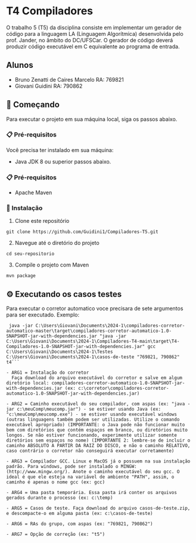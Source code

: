 # T4 Compiladores

O trabalho 5 (T5) da disciplina consiste em implementar um gerador de código para a linguagem LA (Linguagem Algorítmica) desenvolvida pelo prof. Jander, no âmbito do DC/UFSCar. O gerador de código deverá produzir código executável em C equivalente ao programa de entrada.

## Alunos
- Bruno Zenatti de Caires Marcelo RA: 769821
- Giovani Guidini RA: 790862

## 🚀 Começando

Para executar o projeto em sua máquina local, siga os passos abaixo.

### 📋 Pré-requisitos

Você precisa ter instalado em sua máquina:

- Java JDK 8 ou superior passos abaixo.

### 📋 Pré-requisitos

- Apache Maven

### 🔧 Instalação


1. Clone este repositório
   
```
git clone https://github.com/Guidini1/Compiladores-T5.git
```

2. Navegue até o diretório do projeto

```
cd seu-repositorio
```

3. Compile o projeto com Maven
   
```
mvn package
```

## ⚙️ Executando os casos testes

Para executar o corretor automatico voce precisara de sete argumentos para ser executado.
Exemplo:
```
 java -jar C:\Users\Giovani\Documents\2024-1\compiladores-corretor-automatico-master\target\compiladores-corretor-automatico-1.0-SNAPSHOT-jar-with-dependencies.jar "java -jar C:\Users\Giovani\Documents\2024-1\Compiladores-T4-main\target\T4-Compiladores-1.0-SNAPSHOT-jar-with-dependencies.jar" gcc C:\Users\Giovani\Documents\2024-1\Testes C:\Users\Giovani\Documents\2024-1\casos-de-teste "769821, 790862" t4```

- ARG1 = Instalação do corretor
  Faça download do arquivo executável do corretor e salve em algum diretório local: compiladores-corretor-automatico-1.0-SNAPSHOT-jar-with-dependencies.jar (ex: c:\corretor\compiladores-corretor-automatico-1.0-SNAPSHOT-jar-with-dependencies.jar)

- ARG2 = Caminho executável do seu compilador, com aspas (ex: "java -jar c:\meuComp\meucomp.jar") - se estiver usando Java (ex: "c:\meuComp\meucomp.exe") - se estiver usando executável windows (outras linguagens também podem ser utilizadas. Utilize o comando executável apropriado) (IMPORTANTE: o Java pode não funcionar muito bem com diretórios que contém espaços em branco, ou diretórios muito longos. Se não estiver funcionando, experimente utilizar somente diretórios sem espaços no nome) (IMPORTANTE 2: lembre-se de incluir o caminho ABSOLUTO A PARTIR DA RAIZ DO DISCO, e não o caminho RELATIVO, caso contrário o corretor não conseguirá executar corretamente)

- ARG3 = Compilador GCC. Linux e MacOS já o possuem na sua instalação padrão. Para windows, pode ser instalado o MINGW: (http://www.mingw.org/). Anote o caminho executável do seu gcc. O ideal é que ele esteja na variável de ambiente "PATH", assim, o caminho é apenas o nome gcc (ex: gcc)

- ARG4 = Uma pasta temporária. Essa pasta irá conter os arquivos gerados durante o processo (ex: c:\temp)

- ARG5 = Casos de teste. Faça download do arquivo casos-de-teste.zip, e descompacte-o em alguma pasta (ex: c:\casos-de-teste)

- ARG6 = RAs do grupo, com aspas (ex: "769821, 790862")

- ARG7 = Opção de correção (ex: "t5")
